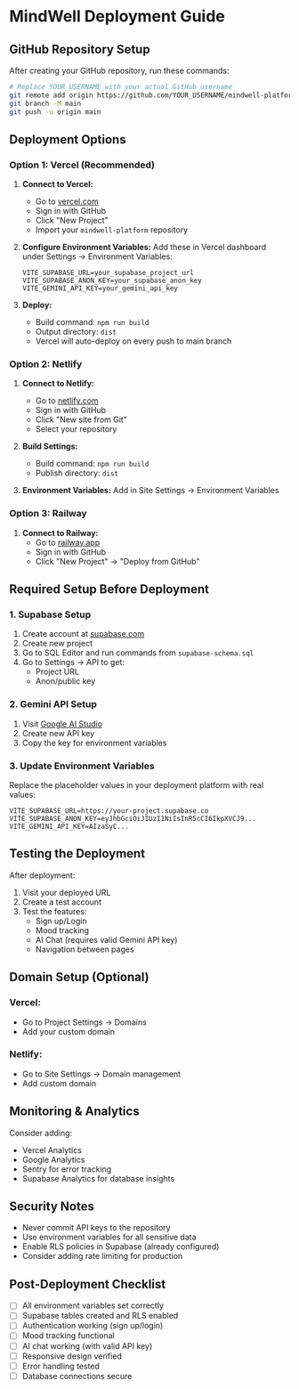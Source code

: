 # MindWell Deployment Guide

## GitHub Repository Setup

After creating your GitHub repository, run these commands:

```bash
# Replace YOUR_USERNAME with your actual GitHub username
git remote add origin https://github.com/YOUR_USERNAME/mindwell-platform.git
git branch -M main
git push -u origin main
```

## Deployment Options

### Option 1: Vercel (Recommended)

1. **Connect to Vercel:**
   - Go to [vercel.com](https://vercel.com)
   - Sign in with GitHub
   - Click "New Project"
   - Import your `mindwell-platform` repository

2. **Configure Environment Variables:**
   Add these in Vercel dashboard under Settings → Environment Variables:
   ```
   VITE_SUPABASE_URL=your_supabase_project_url
   VITE_SUPABASE_ANON_KEY=your_supabase_anon_key  
   VITE_GEMINI_API_KEY=your_gemini_api_key
   ```

3. **Deploy:**
   - Build command: `npm run build`
   - Output directory: `dist`
   - Vercel will auto-deploy on every push to main branch

### Option 2: Netlify

1. **Connect to Netlify:**
   - Go to [netlify.com](https://netlify.com)
   - Sign in with GitHub
   - Click "New site from Git"
   - Select your repository

2. **Build Settings:**
   - Build command: `npm run build`
   - Publish directory: `dist`

3. **Environment Variables:**
   Add in Site Settings → Environment Variables

### Option 3: Railway

1. **Connect to Railway:**
   - Go to [railway.app](https://railway.app)
   - Sign in with GitHub
   - Click "New Project" → "Deploy from GitHub"

## Required Setup Before Deployment

### 1. Supabase Setup

1. Create account at [supabase.com](https://supabase.com)
2. Create new project
3. Go to SQL Editor and run commands from `supabase-schema.sql`
4. Go to Settings → API to get:
   - Project URL
   - Anon/public key

### 2. Gemini API Setup

1. Visit [Google AI Studio](https://makersuite.google.com/app/apikey)
2. Create new API key
3. Copy the key for environment variables

### 3. Update Environment Variables

Replace the placeholder values in your deployment platform with real values:

```env
VITE_SUPABASE_URL=https://your-project.supabase.co
VITE_SUPABASE_ANON_KEY=eyJhbGciOiJIUzI1NiIsInR5cCI6IkpXVCJ9...
VITE_GEMINI_API_KEY=AIzaSyC...
```

## Testing the Deployment

After deployment:

1. Visit your deployed URL
2. Create a test account
3. Test the features:
   - Sign up/Login
   - Mood tracking
   - AI Chat (requires valid Gemini API key)
   - Navigation between pages

## Domain Setup (Optional)

### Vercel:
- Go to Project Settings → Domains
- Add your custom domain

### Netlify:
- Go to Site Settings → Domain management
- Add custom domain

## Monitoring & Analytics

Consider adding:
- Vercel Analytics
- Google Analytics
- Sentry for error tracking
- Supabase Analytics for database insights

## Security Notes

- Never commit API keys to the repository
- Use environment variables for all sensitive data
- Enable RLS policies in Supabase (already configured)
- Consider adding rate limiting for production

## Post-Deployment Checklist

- [ ] All environment variables set correctly
- [ ] Supabase tables created and RLS enabled
- [ ] Authentication working (sign up/login)
- [ ] Mood tracking functional
- [ ] AI chat working (with valid API key)
- [ ] Responsive design verified
- [ ] Error handling tested
- [ ] Database connections secure